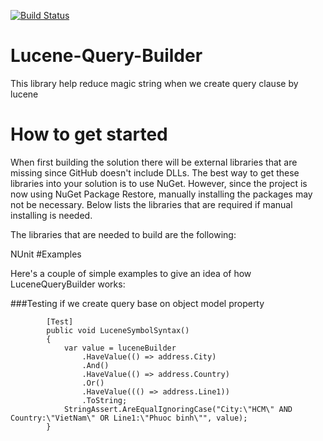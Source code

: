 [![Build Status](https://travis-ci.org/herrylove72/Lucene-Query-Builder.svg?branch=master)](https://travis-ci.org/herrylove72/Lucene-Query-Builder)
# Lucene-Query-Builder
This library help reduce magic string when we create query clause by lucene
# How to get started
When first building the solution there will be external libraries that are missing since GitHub doesn't include DLLs. The best way to get these libraries into your solution is to use NuGet. However, since the project is now using NuGet Package Restore, manually installing the packages may not be necessary. Below lists the libraries that are required if manual installing is needed.

The libraries that are needed to build are the following:

NUnit
#Examples

Here's a couple of simple examples to give an idea of how LuceneQueryBuilder works:

###Testing if we create query base on object model property

```
        [Test]
        public void LuceneSymbolSyntax()
        {
            var value = luceneBuilder
                .HaveValue(() => address.City)
                .And()
                .HaveValue(() => address.Country)
                .Or()
                .HaveValue((() => address.Line1))
                .ToString;
            StringAssert.AreEqualIgnoringCase("City:\"HCM\" AND Country:\"VietNam\" OR Line1:\"Phuoc binh\"", value);
        }
```



